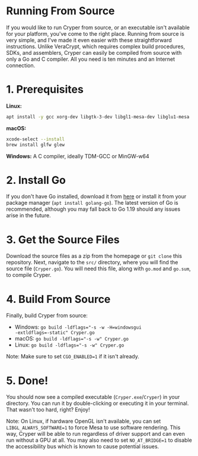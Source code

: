 # Running From Source
If you would like to run Cryper from source, or an executable isn't available for your platform, you've come to the right place. Running from source is very simple, and I've made it even easier with these straightforward instructions. Unlike VeraCrypt, which requires complex build procedures, SDKs, and assemblers, Cryper can easily be compiled from source with only a Go and C compiler. All you need is ten minutes and an Internet connection.

# 1. Prerequisites
**Linux:**
```bash
apt install -y gcc xorg-dev libgtk-3-dev libgl1-mesa-dev libglu1-mesa
```
**macOS:**
```bash
xcode-select --install
brew install glfw glew
```
**Windows:** A C compiler, ideally TDM-GCC or MinGW-w64

# 2. Install Go
If you don't have Go installed, download it from <a href="https://go.dev/dl/">here</a> or install it from your package manager (`apt install golang-go`). The latest version of Go is recommended, although you may fall back to Go 1.19 should any issues arise in the future.

# 3. Get the Source Files
Download the source files as a zip from the homepage or `git clone` this repository. Next, navigate to the `src/` directory, where you will find the source file (`Cryper.go`). You will need this file, along with `go.mod` and `go.sum`, to compile Cryper.

# 4. Build From Source
Finally, build Cryper from source:
- Windows: <code>go build -ldflags="-s -w -H=windowsgui -extldflags=-static" Cryper.go</code>
- macOS: <code>go build -ldflags="-s -w" Cryper.go</code>
- Linux: <code>go build -ldflags="-s -w" Cryper.go</code>

Note: Make sure to set `CGO_ENABLED=1` if it isn't already.

# 5. Done!
You should now see a compiled executable (`Cryper.exe`/`Cryper`) in your directory. You can run it by double-clicking or executing it in your terminal. That wasn't too hard, right? Enjoy!

Note: On Linux, if hardware OpenGL isn't available, you can set `LIBGL_ALWAYS_SOFTWARE=1` to force Mesa to use software rendering. This way, Cryper will be able to run regardless of driver support and can even run without a GPU at all. You may also need to set `NO_AT_BRIDGE=1` to disable the accessibility bus which is known to cause potential issues.
